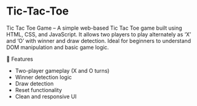# Tic-Tac-Toe
Tic Tac Toe Game – A simple web-based Tic Tac Toe game built using HTML, CSS, and JavaScript. It allows two players to play alternately as ‘X’ and ‘O’ with winner and draw detection. Ideal for beginners to understand DOM manipulation and basic game logic.

🎯 Features

- Two-player gameplay (X and O turns)
- Winner detection logic
- Draw detection
- Reset functionality
- Clean and responsive UI
